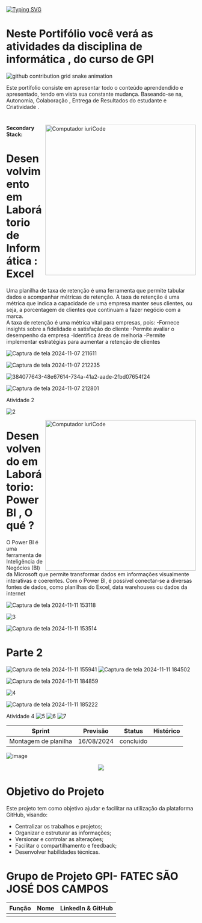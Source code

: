 
  <a href="https://git.io/typing-svg">
    <img src="https://readme-typing-svg.demolab.com?font=Fira+Code&weight=500&size=22&pause=1000&color=FF00F6&center=true&vCenter=true&random=false&width=524&lines=%E2%8A%B9+OLÁ+SOU+LARISSA+E+ESTE+É+O+MEU+REPOSITÓRIO!+%CB%99%E1%B5%95%CB%99+%E2%8A%B9+" alt="Typing SVG">
  </a>
</div>

 # Neste Portifólio você verá as atividades da disciplina de informática , do curso de GPI

<picture align="center">
  <source media="(prefers-color-scheme: dark)" srcset="https://raw.githubusercontent.com/Lari104/LightYagami/output/github-contribution-grid-snake-dark.svg">
  <source media="(prefers-color-scheme: light)" srcset="https://raw.githubusercontent.com/Lari104/LightYagami/output/github-contribution-grid-snake-dark.svg">
  <img align="center" alt="github contribution grid snake animation" src="https://raw.githubusercontent.com/Lari104/LightYagami /output/github-contribution-grid-snake.svg">
</picture>

Este portífolio consiste em apresentar todo o conteúdo aprendendido e apresentado, tendo em vista sua constante mudança.
Baseando-se na, Autonomia, Colaboração , Entrega de Resultados do estudante e Criatividade .

#

 


<img src="https://raw.githubusercontent.com/MicaelliMedeiros/micaellimedeiros/master/image/computer-illustration.png" min-width="400px" max-width="400px" width="400px" align="right" alt="Computador iuriCode">

#### Secondary Stack:





# Desenvolvimento em Laborátorio de Informática : Excel  

Uma planilha de taxa de retenção é uma ferramenta que permite tabular dados e acompanhar métricas de retenção. 
A taxa de retenção é uma métrica que indica a capacidade de uma empresa manter seus clientes, ou seja, a porcentagem de clientes que continuam a fazer negócio com a marca.  
A taxa de retenção é uma métrica vital para empresas, pois:
-Fornece insights sobre a fidelidade e satisfação do cliente
-Permite avaliar o desempenho da empresa
-Identifica áreas de melhoria
-Permite implementar estratégias para aumentar a retenção de clientes



![Captura de tela 2024-11-07 211611](https://github.com/user-attachments/assets/ca56d701-c081-4897-b6eb-1e52a30c86f0)

![Captura de tela 2024-11-07 212235](https://github.com/user-attachments/assets/89328f19-cda6-4729-ac51-6d0344290d40)



![384077643-48e67614-734a-41a2-aade-2fbd07654f24](https://github.com/user-attachments/assets/3489d806-7527-4834-bcae-62663884caba)

![Captura de tela 2024-11-07 212801](https://github.com/user-attachments/assets/69cb6fce-b981-46e2-9ca6-bc1cded58dff)



Atividade 2

![2](https://github.com/user-attachments/assets/9b4afc2d-2814-4422-ad7c-0ac37c12853e)



<img src="https://raw.githubusercontent.com/MicaelliMedeiros/micaellimedeiros/master/image/computer-illustration.png" min-width="400px" max-width="400px" width="400px" align="right" alt="Computador iuriCode">


# Desenvolvendo em Laborátorio:  Power BI , O qué ?

O Power BI é uma ferramenta de Inteligência de Negócios (BI) da Microsoft que permite transformar dados em informações visualmente interativas e coerentes. Com o Power BI, é possível conectar-se a diversas fontes de dados, como planilhas do Excel, data warehouses ou dados da internet 



![Captura de tela 2024-11-11 153118](https://github.com/user-attachments/assets/5bab1f18-38dc-45fe-b646-63053ead7bbe)


![3](https://github.com/user-attachments/assets/b44eb6a5-3983-4ee0-9133-f8ccc5aa4506) 


![Captura de tela 2024-11-11 153514](https://github.com/user-attachments/assets/a0df04db-eedc-472f-8978-168b84451c3d)

# Parte 2 

![Captura de tela 2024-11-11 155941](https://github.com/user-attachments/assets/73dece5a-b57f-4307-ac08-d47c740de438)
![Captura de tela 2024-11-11 184502](https://github.com/user-attachments/assets/9e78de5f-e124-4c71-9c91-2f817a3b5c8b)

![Captura de tela 2024-11-11 184859](https://github.com/user-attachments/assets/3c2c18cb-0754-47bd-b90b-c6367784da01)



![4](https://github.com/user-attachments/assets/82812c05-fa3b-4e6f-93a1-1b304eef3bca)


![Captura de tela 2024-11-11 185222](https://github.com/user-attachments/assets/f4c32df1-73fc-4ecc-84e3-df7e0420a139)



Atividade 4 
![5](https://github.com/user-attachments/assets/5dd9605d-a947-4538-a9c1-3b09393c3d6d)
![6](https://github.com/user-attachments/assets/77f53918-e7c6-4a6a-992a-7e67d7d1d8b5)
![7](https://github.com/user-attachments/assets/56d54b8b-49b5-4987-8988-60d54545d6ad)



Sprint | Previsão | Status| Histórico|
|------|--------|------|--------|
|Montagem de planilha| 16/08/2024 | concluido|

![image](https://github.com/user-attachments/assets/2e8b05fa-3ea2-484e-9b93-7efa865f3c71)








<p align="center">
 <img src="https://img.shields.io/badge/STATUS-EM_PROGRESSO-yellow"/>
</p>




# Objetivo do Projeto
Este projeto tem como objetivo ajudar e facilitar na utilização da plataforma GitHub, visando:
* Centralizar os trabalhos e projetos;
* Organizar e estruturar as informações;
* Versionar e controlar as alterações;
* Facilitar o compartilhamento e feedback;
* Desenvolver habilidades técnicas.





  





# Grupo de Projeto GPI- FATEC SÃO JOSÉ DOS CAMPOS
|    Função     | Nome                                  |                                                                                                                                                      LinkedIn & GitHub                                                                                                                                                      |
| :-----------: | :------------------------------------ | :-------------------------------------------------------------------------------------------------------------------------------------------------------------------------------------------------------------------------------------------------------------------------------------------------------------------------: |
      |


